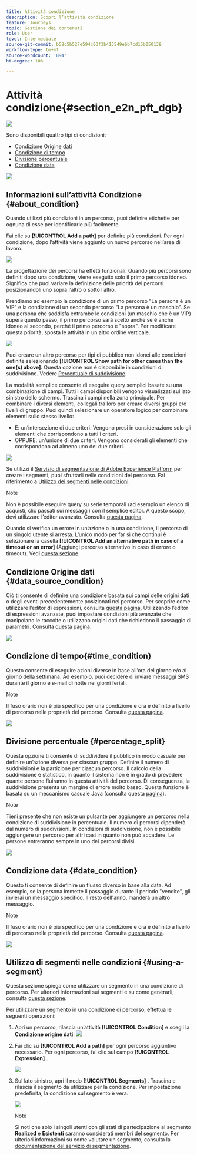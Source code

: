 ```yaml
---
title: Attività condizione
description: Scopri l’attività condizione
feature: Journeys
topic: Gestione dei contenuti
role: User
level: Intermediate
source-git-commit: b58c5b527e594c03f3b415549e6b7cd15b050139
workflow-type: tm+mt
source-wordcount: '894'
ht-degree: 10%

---
```


# Attività condizione{#section_e2n_pft_dgb}

![](../assets/do-not-localize/badge.png)

Sono disponibili quattro tipi di condizioni:

* [Condizione Origine dati](#data_source_condition)
* [Condizione di tempo](#time_condition)
* [Divisione percentuale](#percentage_split)
* [Condizione data](#date_condition)

![](../assets/journey49.png)

## Informazioni sull’attività Condizione {#about_condition}

Quando utilizzi più condizioni in un percorso, puoi definire etichette per ognuna di esse per identificarle più facilmente.

Fai clic su **[!UICONTROL Add a path]** per definire più condizioni. Per ogni condizione, dopo l’attività viene aggiunto un nuovo percorso nell’area di lavoro.

![](../assets/journey47.png)

La progettazione dei percorsi ha effetti funzionali. Quando più percorsi sono definiti dopo una condizione, viene eseguito solo il primo percorso idoneo. Significa che puoi variare la definizione delle priorità dei percorsi posizionandoli uno sopra l’altro o sotto l’altro.

Prendiamo ad esempio la condizione di un primo percorso &quot;La persona è un VIP&quot; e la condizione di un secondo percorso &quot;La persona è un maschio&quot;. Se una persona che soddisfa entrambe le condizioni (un maschio che è un VIP) supera questo passo, il primo percorso sarà scelto anche se è anche idoneo al secondo, perché il primo percorso è &quot;sopra&quot;. Per modificare questa priorità, sposta le attività in un altro ordine verticale.

![](../assets/journey48.png)

Puoi creare un altro percorso per tipi di pubblico non idonei alle condizioni definite selezionando **[!UICONTROL Show path for other cases than the one(s) above]**. Questa opzione non è disponibile in condizioni di suddivisione. Vedere [Percentuale di suddivisione](#percentage_split).

La modalità semplice consente di eseguire query semplici basate su una combinazione di campi. Tutti i campi disponibili vengono visualizzati sul lato sinistro dello schermo. Trascina i campi nella zona principale. Per combinare i diversi elementi, collegali tra loro per creare diversi gruppi e/o livelli di gruppo. Puoi quindi selezionare un operatore logico per combinare elementi sullo stesso livello:

* E: un’intersezione di due criteri. Vengono presi in considerazione solo gli elementi che corrispondono a tutti i criteri.
* OPPURE: un&#39;unione di due criteri. Vengono considerati gli elementi che corrispondono ad almeno uno dei due criteri.

![](../assets/journey64.png)

Se utilizzi il [Servizio di segmentazione di Adobe Experience Platform](https://experienceleague.adobe.com/docs/experience-platform/segmentation/home.html) per creare i segmenti, puoi sfruttarli nelle condizioni del percorso. Fai riferimento a [Utilizzo dei segmenti nelle condizioni](../building-journeys/condition-activity.md#using-a-segment).


>[!NOTE]
>
>Non è possibile eseguire query su serie temporali (ad esempio un elenco di acquisti, clic passati sui messaggi) con il semplice editor. A questo scopo, devi utilizzare l’editor avanzato. Consulta [questa pagina](https://experienceleague.adobe.com/docs/journeys/using/building-advanced-conditions-journeys/expressionadvanced.html?lang=it).

Quando si verifica un errore in un’azione o in una condizione, il percorso di un singolo utente si arresta. L’unico modo per far sì che continui è selezionare la casella **[!UICONTROL Add an alternative path in case of a timeout or an error]** (Aggiungi percorso alternativo in caso di errore o timeout). Vedi [questa sezione](../building-journeys/using-the-journey-designer.md#paths).

## Condizione Origine dati {#data_source_condition}

Ciò ti consente di definire una condizione basata sui campi delle origini dati o degli eventi precedentemente posizionati nel percorso. Per scoprire come utilizzare l’editor di espressioni, consulta [questa pagina](https://experienceleague.adobe.com/docs/journeys/using/building-advanced-conditions-journeys/expressionadvanced.html). Utilizzando l’editor di espressioni avanzate, puoi impostare condizioni più avanzate che manipolano le raccolte o utilizzano origini dati che richiedono il passaggio di parametri. Consulta [questa pagina](../datasource/external-data-sources.md).

![](../assets/journey50.png)

## Condizione di tempo{#time_condition}

Questo consente di eseguire azioni diverse in base all’ora del giorno e/o al giorno della settimana. Ad esempio, puoi decidere di inviare messaggi SMS durante il giorno e e-mail di notte nei giorni feriali.

>[!NOTE]
>
>Il fuso orario non è più specifico per una condizione e ora è definito a livello di percorso nelle proprietà del percorso. Consulta [questa pagina](../building-journeys/timezone-management.md).

![](../assets/journey51.png)

## Divisione percentuale {#percentage_split}

Questa opzione ti consente di suddividere il pubblico in modo casuale per definire un’azione diversa per ciascun gruppo. Definire il numero di suddivisioni e la partizione per ciascun percorso. Il calcolo della suddivisione è statistico, in quanto il sistema non è in grado di prevedere quante persone fluiranno in questa attività del percorso. Di conseguenza, la suddivisione presenta un margine di errore molto basso. Questa funzione è basata su un meccanismo casuale Java (consulta questa [pagina](https://docs.oracle.com/javase/7/docs/api/java/util/Random.html)).

>[!NOTE]
>
>Tieni presente che non esiste un pulsante per aggiungere un percorso nella condizione di suddivisione in percentuale. Il numero di percorsi dipenderà dal numero di suddivisioni. In condizioni di suddivisione, non è possibile aggiungere un percorso per altri casi in quanto non può accadere. Le persone entreranno sempre in uno dei percorsi divisi.

![](../assets/journey52.png)

## Condizione data {#date_condition}

Questo ti consente di definire un flusso diverso in base alla data. Ad esempio, se la persona immette il passaggio durante il periodo &quot;vendite&quot;, gli invierai un messaggio specifico. Il resto dell&#39;anno, manderà un altro messaggio.

>[!NOTE]
>
>Il fuso orario non è più specifico per una condizione e ora è definito a livello di percorso nelle proprietà del percorso. Consulta [questa pagina](../building-journeys/timezone-management.md).

![](../assets/journey53.png)

## Utilizzo di segmenti nelle condizioni {#using-a-segment}

Questa sezione spiega come utilizzare un segmento in una condizione di percorso. Per ulteriori informazioni sui segmenti e su come generarli, consulta [questa sezione](../segment/about-segments.md).

Per utilizzare un segmento in una condizione di percorso, effettua le seguenti operazioni:

1. Apri un percorso, rilascia un’attività **[!UICONTROL Condition]** e scegli la **Condizione origine dati**.
   ![](../assets/journey47.png)

1. Fai clic su **[!UICONTROL Add a path]** per ogni percorso aggiuntivo necessario. Per ogni percorso, fai clic sul campo **[!UICONTROL Expression]** .

   ![](../assets/segment3.png)

1. Sul lato sinistro, apri il nodo **[!UICONTROL Segments]** . Trascina e rilascia il segmento da utilizzare per la condizione. Per impostazione predefinita, la condizione sul segmento è vera.

   ![](../assets/segment4.png)

   >[!NOTE]
   >
   >Si noti che solo i singoli utenti con gli stati di partecipazione al segmento **Realized** e **Esistenti** saranno considerati membri del segmento. Per ulteriori informazioni su come valutare un segmento, consulta la [documentazione del servizio di segmentazione](https://experienceleague.adobe.com/docs/experience-platform/segmentation/tutorials/evaluate-a-segment.html?lang=en#interpret-segment-results).

